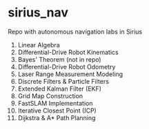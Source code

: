 # sirius_nav
Repo with autonomous navigation labs in Sirius 

1. Linear Algebra
2. Differential-Drive Robot Kinematics
3. Bayes' Theorem (not in repo)
4. Differential-Drive Robot Odometry
5. Laser Range Measurement Modeling
6. Discrete Filters & Particle Filters
7. Extended Kalman Filter (EKF)
8. Grid Map Construction
9. FastSLAM Implementation
10. Iterative Closest Point (ICP)
11. Dijkstra & A* Path Planning
